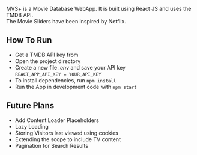 MVS+ is a Movie Database WebApp. It is built using React JS and uses the TMDB API.<br/>
The Movie Sliders have been inspired by Netflix. 

## How To Run

- Get a TMDB API key from 
- Open the project directory
- Create a new file <i>.env</i> and save your API key<br/> 
 `REACT_APP_API_KEY = YOUR_API_KEY`
- To install dependencies, run `npm install`
- Run the App in development code with `npm start`

## Future Plans

- Add Content Loader Placeholders
- Lazy Loading
- Storing Visitors last viewed using cookies
- Extending the scope to include TV content
- Pagination for Search Results
